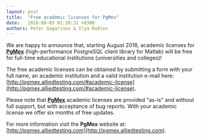 ```yaml
---
layout: post
title:  "Free academic licenses for PgMex"
date:   2018-08-03 01:20:31 +0300
authors: Peter Gagarinov & Ilya Rublev
---
```


We are happy to announce that, starting August 2018, academic licenses for [**PgMex**](http://pgmex.alliedtesting.com)
(high-performance PostgreSQL client library for Matlab) will be free for full-time educational institutions (universities
and colleges)!

The free academic licenses can be obtained by submitting a form with your full name, an academic institution and a valid
institution e-mail here: [http://pgmex.alliedtesting.com/#academic-license](http://pgmex.alliedtesting.com/#academic-license).

Please note that [**PgMex**](http://pgmex.alliedtesting.com) academic licenses are provided "as-is" and without full
support, but with acceptance of bug reports. With your academic license we offer six months of free updates.

For more information visit the **PgMex** website at: [http://pgmex.alliedtesting.com](http://pgmex.alliedtesting.com).